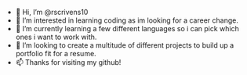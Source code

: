 - 👋 Hi, I’m @rscrivens10
- 👀 I’m interested in learning coding as im looking for a career change. 
- 🌱 I’m currently learning a few different languages so i can pick which ones i want to work with.
- 💞️ I’m looking to create a multitude of different projects to build up a portfolio fit for a resume. 
- 📫 Thanks for visiting my github!
<!---
rscrivens10/rscrivens10 is a ✨ special ✨ repository because its `README.md` (this file) appears on your GitHub profile.
You can click the Preview link to take a look at your changes.
--->
